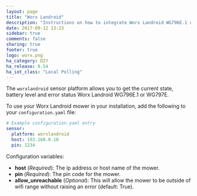 ```yaml
---
layout: page
title: "Worx Landroid"
description: "Instructions on how to integrate Worx Landroid WG796E.1 or WG797E as sensors within Home Assistant."
date: 2017-09-12 13:23
sidebar: true
comments: false
sharing: true
footer: true
logo: worx.png
ha_category: DIY
ha_release: 0.54
ha_iot_class: "Local Polling"
---
```


The `worxlandroid` sensor platform allows you to get the current state, battery level and error status Worx Landroid WG796E.1 or WG797E.

To use your Worx Landroid mower in your installation, add the following to your `configuration.yaml` file:

```yaml
# Example configuration.yaml entry
sensor:
  platform: worxlandroid
  host: 192.168.0.10
  pin: 1234
```

Configuration variables:

- **host** (*Required*): The ip address or host name of the mower.
- **pin** (*Required*): The pin code for the mower.
- **allow_unreachable** (*Optional*): This will allow the mower to be outside of wifi range without raising an error (default: True).
